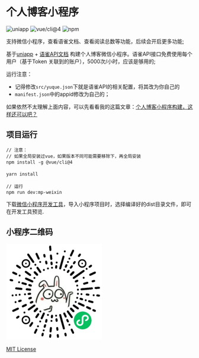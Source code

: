 # 个人博客小程序

![uniapp](https://img.shields.io/badge/-uniapp-orange)
![vue/cli@4](https://img.shields.io/badge/-@vue/cli%40v4-brightgreen)
![npm](https://img.shields.io/badge/-npm-brightgreen)

  支持微信小程序，查看语雀文档、查看阅读总数等功能，后续会开启更多功能;

基于[uniapp](https://uniapp.dcloud.net.cn/quickstart-cli.html) + [语雀API文档](https://www.yuque.com/yuque/developer/api) 构建个人博客微信小程序。语雀API接口免费使用每个用户（基于Token 关联到的账户），5000次/小时，应该是够用的; 

运行注意：
  - 记得修改`src/yuque.json`下就是语雀API的相关配置，将其改为你自己的
  - `manifest.json`中的appid修改为自己的；

如果依然不太理解上面内容，可以先看看我的这篇文章：[个人博客小程序构建，这样还可以吧？](https://juejin.cn/post/7167177950465851406)

## 项目运行
```
// 注意：
// 如果全局安装过vue，如果版本不同可能需要移除下，再全局安装
npm install -g @vue/cli@4

yarn install

// 运行
npm run dev:mp-weixin
```
下载[微信小程序开发工具](https://developers.weixin.qq.com/miniprogram/dev/devtools/stable.html)，导入小程序项目时，选择编译好的dist目录文件，即可在开发工具预览.

## 小程序二维码

![](./public/static/gh_4766a66c7f8e_258%20(2).jpg)

[MIT License](./LICENSE)

